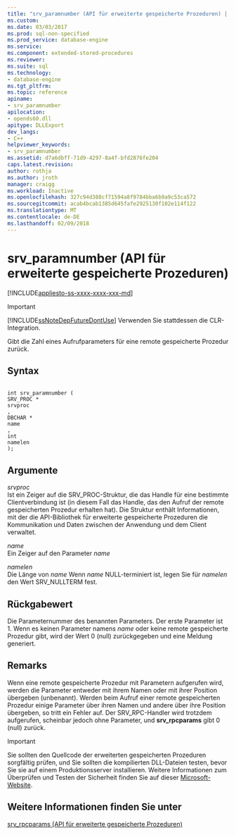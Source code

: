 ```yaml
---
title: "srv_paramnumber (API für erweiterte gespeicherte Prozeduren) | Microsoft-Dokumentation"
ms.custom: 
ms.date: 03/03/2017
ms.prod: sql-non-specified
ms.prod_service: database-engine
ms.service: 
ms.component: extended-stored-procedures
ms.reviewer: 
ms.suite: sql
ms.technology:
- database-engine
ms.tgt_pltfrm: 
ms.topic: reference
apiname:
- srv_paramnumber
apilocation:
- opends60.dll
apitype: DLLExport
dev_langs:
- C++
helpviewer_keywords:
- srv_paramnumber
ms.assetid: d7a6dbff-71d9-4297-8a4f-bfd2876fe204
caps.latest.revision: 
author: rothja
ms.author: jroth
manager: craigg
ms.workload: Inactive
ms.openlocfilehash: 327c94d388cf71594a8f9784bba6b9a9c53ca572
ms.sourcegitcommit: acab4bcab1385d645fafe2925130f102e114f122
ms.translationtype: MT
ms.contentlocale: de-DE
ms.lasthandoff: 02/09/2018
---
```

# <a name="srvparamnumber-extended-stored-procedure-api"></a>srv_paramnumber (API für erweiterte gespeicherte Prozeduren)
[!INCLUDE[appliesto-ss-xxxx-xxxx-xxx-md](../../includes/appliesto-ss-xxxx-xxxx-xxx-md.md)]
    
> [!IMPORTANT]  
>  [!INCLUDE[ssNoteDepFutureDontUse](../../includes/ssnotedepfuturedontuse-md.md)] Verwenden Sie stattdessen die CLR-Integration.  
  
 Gibt die Zahl eines Aufrufparameters für eine remote gespeicherte Prozedur zurück.  
  
## <a name="syntax"></a>Syntax  
  
```  
  
int srv_paramnumber (  
SRV_PROC *  
srvproc  
,  
DBCHAR *  
name  
,   
int  
namelen   
);  
```  
  
## <a name="arguments"></a>Argumente  
 *srvproc*   
 Ist ein Zeiger auf die SRV_PROC-Struktur, die das Handle für eine bestimmte Clientverbindung ist (in diesem Fall das Handle, das den Aufruf der remote gespeicherten Prozedur erhalten hat). Die Struktur enthält Informationen, mit der die API-Bibliothek für erweiterte gespeicherte Prozeduren die Kommunikation und Daten zwischen der Anwendung und dem Client verwaltet.  
  
 *name*  
 Ein Zeiger auf den Parameter *name*  
  
 *namelen*  
 Die Länge von *name* Wenn *name* NULL-terminiert ist, legen Sie für *namelen* den Wert SRV_NULLTERM fest.  
  
## <a name="returns"></a>Rückgabewert  
 Die Parameternummer des benannten Parameters. Der erste Parameter ist 1. Wenn es keinen Parameter namens *name* oder keine remote gespeicherte Prozedur gibt, wird der Wert 0 (null) zurückgegeben und eine Meldung generiert.  
  
## <a name="remarks"></a>Remarks  
 Wenn eine remote gespeicherte Prozedur mit Parametern aufgerufen wird, werden die Parameter entweder mit ihrem Namen oder mit ihrer Position übergeben (unbenannt). Werden beim Aufruf einer remote gespeicherten Prozedur einige Parameter über ihren Namen und andere über ihre Position übergeben, so tritt ein Fehler auf. Der SRV_RPC-Handler wird trotzdem aufgerufen, scheinbar jedoch ohne Parameter, und **srv_rpcparams** gibt 0 (null) zurück.  
  
> [!IMPORTANT]  
>  Sie sollten den Quellcode der erweiterten gespeicherten Prozeduren sorgfältig prüfen, und Sie sollten die kompilierten DLL-Dateien testen, bevor Sie sie auf einem Produktionsserver installieren. Weitere Informationen zum Überprüfen und Testen der Sicherheit finden Sie auf dieser [Microsoft-Website](http://go.microsoft.com/fwlink/?LinkID=54761&amp;clcid=0x409http://msdn.microsoft.com/security/).  
  
## <a name="see-also"></a>Weitere Informationen finden Sie unter  
 [srv_rpcparams (API für erweiterte gespeicherte Prozeduren)](../../relational-databases/extended-stored-procedures-reference/srv-rpcparams-extended-stored-procedure-api.md)  
  
  
